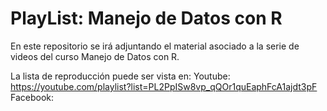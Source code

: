# PlayList: Manejo de Datos con R

En este repositorio se irá adjuntando el material asociado a la serie de videos del curso Manejo de Datos con R.

La lista de reproducción puede ser vista en:
Youtube: https://youtube.com/playlist?list=PL2PpISw8vp_qQOr1quEaphFcA1ajdt3pF
Facebook:


